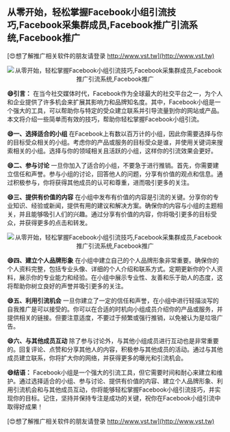 ## **从零开始，轻松掌握Facebook小组引流技巧,Facebook采集群成员,Facebook推广引流系统,Facebook推广**

[😍想了解推广相关软件的朋友请登录 http://www.vst.tw](http://www.vst.tw)

 <center><img src="https://vst.tw/MP4/tuiguang/png/8.png" alt="从零开始，轻松掌握Facebook小组引流技巧,Facebook采集群成员,Facebook推广引流系统,Facebook推广"></center>

**😄引言：**
在当今社交媒体时代，Facebook作为全球最大的社交平台之一，为个人和企业提供了许多机会来扩展其影响力和品牌知名度。其中，Facebook小组是一个强大的工具，可以帮助你与特定的受众建立联系并引导流量到你的网站或产品。本文将介绍一些简单而有效的技巧，帮助你轻松掌握Facebook小组引流。

**😄一、选择适合的小组**
在Facebook上有数以百万计的小组，因此你需要选择与你的目标受众相关的小组。考虑你的产品或服务的目标受众是谁，并使用关键词来搜索相关的小组。选择与你的领域相关且活跃的小组，这样你的引流效果会更好。

**😄二、参与讨论**
一旦你加入了适合的小组，不要急于进行推销。首先，你需要建立信任和声誉。参与小组的讨论，回答他人的问题，分享有价值的观点和信息。通过积极参与，你将获得其他成员的认可和尊重，进而吸引更多的关注。

**😄三、提供有价值的内容**
在小组中发布有价值的内容是引流的关键。分享你的专业知识、经验或新闻，提供有用的建议和解决方案。确保你的内容与小组的主题相关，并且能够吸引人们的兴趣。通过分享有价值的内容，你将吸引更多的目标受众，并获得更多的点击和转发。

 <center><img src="https://vst.tw/MP4/tuiguang/png/0.png" alt="从零开始，轻松掌握Facebook小组引流技巧,Facebook采集群成员,Facebook推广引流系统,Facebook推广"></center>

**😄四、建立个人品牌形象**
在小组中建立自己的个人品牌形象非常重要。确保你的个人资料完整，包括专业头像、详细的个人介绍和联系方式。定期更新你的个人资料，展示你的专业能力和经验。在小组中展示专业性、友善和乐于助人的态度，这将帮助你树立良好的声誉并吸引更多的关注。

**😄五、利用引流机会**
一旦你建立了一定的信任和声誉，在小组中进行轻描淡写的自我推广是可以接受的。你可以在合适的时机向小组成员介绍你的产品或服务，并提供相关的链接。但要注意适度，不要过于频繁或强行推销，以免被认为是垃圾广告。

**😄六、与其他成员互动**
除了参与讨论外，与其他小组成员进行互动也是非常重要的。回复评论、点赞和分享其他人的内容，积极参与其他成员的活动。通过与其他成员建立联系，你将扩大你的网络，并获得更多的曝光和引流机会。

**😄结语：**
Facebook小组是一个强大的引流工具，但它需要时间和耐心来建立和维护。通过选择适合的小组、参与讨论、提供有价值的内容、建立个人品牌形象、利用引流机会和与其他成员互动，你将能够轻松掌握Facebook小组引流技巧，并实现你的目标。记住，坚持并保持专注是成功的关键，祝你在Facebook小组引流中取得好成果！

[😍想了解推广相关软件的朋友请登录 http://www.vst.tw](http://www.vst.tw)



